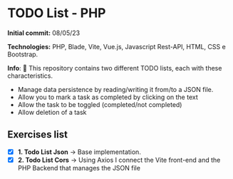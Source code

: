 # TODO List - PHP
**Initial commit:** 08/05/23

**Technologies:** PHP, Blade, Vite, Vue.js, Javascript Rest-API, HTML, CSS e Bootstrap.

**Info**: :memo: This repository contains two different TODO lists, each with these characteristics.
- Manage data persistence by reading/writing it from/to a JSON file.
- Allow you to mark a task as completed by clicking on the text
- Allow the task to be toggled (completed/not completed)
- Allow deletion of a task

## Exercises list
-   [x] **1. Todo List Json** &rarr; Base implementation.
-   [x] **2. Todo List Cors** &rarr; Using Axios I connect the  Vite front-end and the PHP Backend that manages the JSON file
